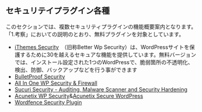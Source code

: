 ## セキュリテイプラグイン各種

このセクションでは、複数セキュリティプラグインの機能概要案内となります。「1.考察」においての説明のとおり、無料プラグインを対象としています。

- [iThemes Security](https://wordpress.org/plugins/better-wp-security/)　（旧称Better Wp Security）は、WordPressサイトを保護するために30を越えるセキュアな機能を提供しています。無料バージョンでは、インストール設定された1つのWordPressで、脆弱箇所の不透明化、検出、防御、バックアップなどを行う事ができます
- [BulletProof Security](https://wordpress.org/plugins/bulletproof-security/)
- [All In One WP Security & Firewall](https://ja.wordpress.org/plugins/all-in-one-wp-security-and-firewall/)
- [Sucuri Security - Auditing, Malware Scanner and Security Hardening](https://wordpress.org/plugins/sucuri-scanner/)
- [Acunetix WP Security](https://wordpress.org/plugins/wp-security-scan/)&[Acunetix Secure WordPress](https://wordpress.org/plugins/secure-wordpress/)
- [Wordfence Security Plugin](https://en-gb.wordpress.org/plugins/wordfence/)
